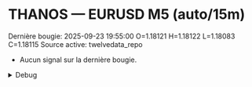# THANOS — EURUSD M5 (auto/15m)
Dernière bougie: 2025-09-23 19:55:00  O=1.18121  H=1.18122  L=1.18083  C=1.18115
Source active: twelvedata_repo

- Aucun signal sur la dernière bougie.

<details><summary>Debug</summary>

- TD_API_KEY manquant.

</details>